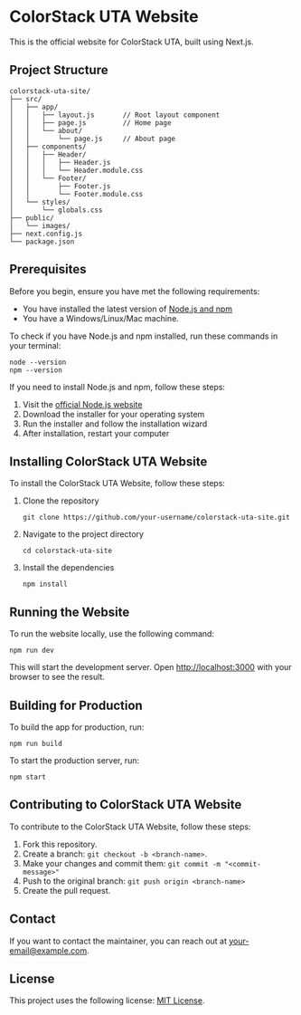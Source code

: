# ColorStack UTA Website

This is the official website for ColorStack UTA, built using Next.js.

## Project Structure

```
colorstack-uta-site/
├── src/
│   ├── app/
│   │   ├── layout.js       // Root layout component
│   │   ├── page.js         // Home page
│   │   └── about/
│   │       └── page.js     // About page
│   ├── components/
│   │   ├── Header/
│   │   │   ├── Header.js
│   │   │   └── Header.module.css
│   │   └── Footer/
│   │       ├── Footer.js
│   │       └── Footer.module.css
│   └── styles/
│       └── globals.css
├── public/
│   └── images/
├── next.config.js
└── package.json
```

## Prerequisites

Before you begin, ensure you have met the following requirements:

* You have installed the latest version of [Node.js and npm](https://nodejs.org/en/download/)
* You have a Windows/Linux/Mac machine.

To check if you have Node.js and npm installed, run these commands in your terminal:

```
node --version
npm --version
```

If you need to install Node.js and npm, follow these steps:

1. Visit the [official Node.js website](https://nodejs.org/)
2. Download the installer for your operating system
3. Run the installer and follow the installation wizard
4. After installation, restart your computer

## Installing ColorStack UTA Website

To install the ColorStack UTA Website, follow these steps:

1. Clone the repository
   ```
   git clone https://github.com/your-username/colorstack-uta-site.git
   ```
2. Navigate to the project directory
   ```
   cd colorstack-uta-site
   ```
3. Install the dependencies
   ```
   npm install
   ```

## Running the Website

To run the website locally, use the following command:

```
npm run dev
```

This will start the development server. Open [http://localhost:3000](http://localhost:3000) with your browser to see the result.

## Building for Production

To build the app for production, run:

```
npm run build
```

To start the production server, run:

```
npm start
```

## Contributing to ColorStack UTA Website

To contribute to the ColorStack UTA Website, follow these steps:

1. Fork this repository.
2. Create a branch: `git checkout -b <branch-name>`.
3. Make your changes and commit them: `git commit -m "<commit-message>"`
4. Push to the original branch: `git push origin <branch-name>`
5. Create the pull request.

## Contact

If you want to contact the maintainer, you can reach out at [your-email@example.com](mailto:your-email@example.com).

## License

This project uses the following license: [MIT License](https://opensource.org/licenses/MIT).

